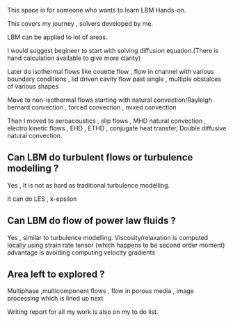 This space is for someone who wants to learn LBM Hands-on.

This covers my journey , solvers developed by me.

LBM can be applied to lot of areas.

I would suggest begineer to start with solving diffusion equation.(There is hand calculation available to give more clarity)

Later do isothermal flows like couette flow , flow in channel with various boundary conditions , lid driven cavity
flow past single , multiple obstalces of various shapes

Move to non-isothermal flows starting with natural convection/Rayleigh bernard convection , forced convection , mixed convection

Than I moved to aeroacoustics , slip flows , MHD natural convection , electro kinetic flows , EHD , ETHD , conjugate heat transfer, Double diffusive natural convection.

## Can LBM do turbulent flows or turbulence modelling ?

Yes , It is not as hard as traditional turbulence modelling.

It can do LES , k-epsilon 

## Can LBM do flow of power law fluids ?

Yes , similar to turbulence modelling.
Viscosity/relaxation is computed locally using strain rate tensor (which happens to be second order moment)
advantage is avoiding computing velocity gradients


## Area left to explored ?
Multiphase ,multicomponent flows , flow in porous media , image processing which is lined up next

Writing report for all my work is also on my to do list.
